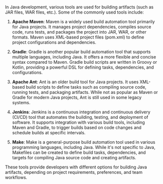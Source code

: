 In Java development, various tools are used for building artifacts (such as JAR files, WAR files, etc.). Some of the commonly used tools include:

1. **Apache Maven**: Maven is a widely used build automation tool primarily for Java projects. It manages project dependencies, compiles source code, runs tests, and packages the project into JAR, WAR, or other formats. Maven uses XML-based project files (pom.xml) to define project configurations and dependencies.

2. **Gradle**: Gradle is another popular build automation tool that supports multiple languages, including Java. It offers a more flexible and concise syntax compared to Maven. Gradle build scripts are written in Groovy or Kotlin, providing a powerful DSL for defining tasks, dependencies, and configurations.

3. **Apache Ant**: Ant is an older build tool for Java projects. It uses XML-based build scripts to define tasks such as compiling source code, running tests, and packaging artifacts. While not as popular as Maven or Gradle for modern Java projects, Ant is still used in some legacy systems.

4. **Jenkins**: Jenkins is a continuous integration and continuous delivery (CI/CD) tool that automates the building, testing, and deployment of software. It supports integration with various build tools, including Maven and Gradle, to trigger builds based on code changes and schedule builds at specific intervals.

5. **Make**: Make is a general-purpose build automation tool used in various programming languages, including Java. While it's not specific to Java, Makefiles can be created to define build tasks, dependencies, and targets for compiling Java source code and creating artifacts.

These tools provide developers with different options for building Java artifacts, depending on project requirements, preferences, and team workflows.
